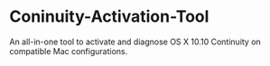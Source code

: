 Coninuity-Activation-Tool
=========================

An all-in-one tool to activate and diagnose OS X 10.10 Continuity on compatible Mac configurations.
